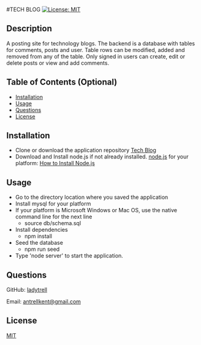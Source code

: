 #TECH BLOG   [![License: MIT](https://img.shields.io/badge/License-MIT-yellow.svg)](https://opensource.org/licenses/MIT)
  
  ## Description

 A posting site for technology blogs.  The backend is a database with tables for comments, posts and user.  Table rows can be modified, added and removed from any of the table.  Only signed in users can create, edit or delete posts or view and add comments.


  ## Table of Contents (Optional)

 - [Installation](#installation)
 - [Usage](#usage)
 - [Questions](#questions)
 - [License](#license)

  ## Installation

 - Clone or download the application repository 
[Tech Blog](https://github.com/ladytrell/malachite-mvc)
 - Download and Install node.js if not already installed.  [node.js](https://nodejs.org/en/) for your platform:  [How to Install Node.js](https://nodejs.dev/learn/how-to-install-nodejs)

  ## Usage

 - Go to the directory location where you saved the application 
 - Install mysql for your platform
 - If your platform is Microsoft Windows or Mac OS, use the native command line for the next line
     -  source db/schema.sql
 - Install dependencies
     - npm install
 - Seed the database
     - npm run seed 
 - Type 'node server' to start the application. 

  ## Questions

  GitHub: [ladytrell](https://github.com/ladytrell)

  Email: [antrellkent@gmail.com](mailto:antrellkent@gmail.com)

   
  ## License

  [MIT](undefined)
  

